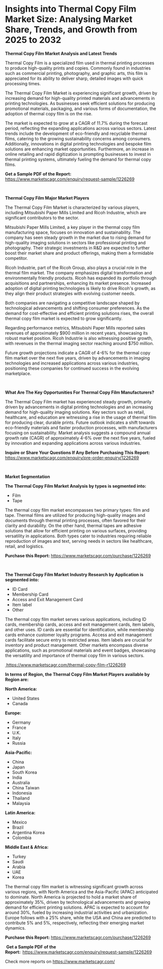 <p><h1>Insights into Thermal Copy Film Market Size: Analysing Market Share, Trends, and Growth from 2025 to 2032</h1></p><p><strong>Thermal Copy Film Market Analysis and Latest Trends</strong></p>
<p><p>Thermal Copy Film is a specialized film used in thermal printing processes to produce high-quality prints and copies. Commonly found in industries such as commercial printing, photography, and graphic arts, this film is appreciated for its ability to deliver sharp, detailed images with quick processing times. </p><p>The Thermal Copy Film Market is experiencing significant growth, driven by increasing demand for high-quality printed materials and advancements in printing technologies. As businesses seek efficient solutions for producing promotional materials, packaging, and various forms of documentation, the adoption of thermal copy film is on the rise. </p><p>The market is expected to grow at a CAGR of 11.7% during the forecast period, reflecting the expanding applications across various sectors. Latest trends include the development of eco-friendly and recyclable thermal films, catering to the growing sustainability concerns among consumers. Additionally, innovations in digital printing technologies and bespoke film solutions are enhancing market opportunities. Furthermore, an increase in online retailing and rapid digitization is prompting businesses to invest in thermal printing systems, ultimately fueling the demand for thermal copy films.</p></p>
<p><strong>Get a Sample PDF of the Report:&nbsp;</strong> <a href="https://www.marketscagr.com/enquiry/request-sample/1226269?utm_campaign=3249&utm_medium=2&utm_source=Github&utm_content=ia&utm_term=03042025&utm_id=thermal-copy-film">https://www.marketscagr.com/enquiry/request-sample/1226269</a></p>
<p>&nbsp;</p>
<p><strong>Thermal Copy Film Major Market Players</strong></p>
<p><p>The Thermal Copy Film Market is characterized by various players, including Mitsubishi Paper Mills Limited and Ricoh Industrie, which are significant contributors to the sector. </p><p>Mitsubishi Paper Mills Limited, a key player in the thermal copy film manufacturing space, focuses on innovation and sustainability. The company has seen steady growth in the market due to rising demand for high-quality imaging solutions in sectors like professional printing and photography. Their strategic investments in R&D are expected to further boost their market share and product offerings, making them a formidable competitor.</p><p>Ricoh Industrie, part of the Ricoh Group, also plays a crucial role in the thermal film market. The company emphasizes digital transformation and environmentally friendly products. Ricoh has expanded its portfolio through acquisitions and partnerships, enhancing its market presence. Increased adoption of digital printing technologies is likely to drive Ricoh's growth, as they align their product strategies with evolving customer needs.</p><p>Both companies are navigating a competitive landscape shaped by technological advancements and shifting consumer preferences. As the demand for cost-effective and efficient printing solutions rises, the overall thermal copy film market is expected to grow significantly.</p><p>Regarding performance metrics, Mitsubishi Paper Mills reported sales revenues of approximately $900 million in recent years, showcasing its robust market position. Ricoh Industrie is also witnessing positive growth, with revenues in the thermal imaging sector reaching around $750 million. </p><p>Future growth projections indicate a CAGR of 4-6% for the thermal copy film market over the next five years, driven by advancements in imaging technologies and increased applications across various industries, positioning these companies for continued success in the evolving marketplace.</p></p>
<p>&nbsp;</p>
<p><strong>What Are The Key Opportunities For Thermal Copy Film Manufacturers?</strong></p>
<p><p>The Thermal Copy Film market has experienced steady growth, primarily driven by advancements in digital printing technologies and an increasing demand for high-quality imaging solutions. Key sectors such as retail, healthcare, and education are witnessing a rise in the usage of thermal film for producing clear, durable prints. Future outlook indicates a shift towards eco-friendly materials and faster production processes, with manufacturers focusing on sustainability. Market analysis suggests a compound annual growth rate (CAGR) of approximately 4-6% over the next five years, fueled by innovation and expanding applications across various industries.</p></p>
<p><strong>Inquire or Share Your Questions If Any Before Purchasing This Report:</strong> <a href="https://www.marketscagr.com/enquiry/pre-order-enquiry/1226269?utm_campaign=3249&utm_medium=2&utm_source=Github&utm_content=ia&utm_term=03042025&utm_id=thermal-copy-film">https://www.marketscagr.com/enquiry/pre-order-enquiry/1226269</a></p>
<p>&nbsp;</p>
<p><strong>Market Segmentation</strong></p>
<p><strong>The Thermal Copy Film Market Analysis by types is segmented into:</strong></p>
<p><ul><li>Film</li><li>Tape</li></ul></p>
<p><p>The thermal copy film market encompasses two primary types: film and tape. Thermal films are utilized for producing high-quality images and documents through thermal printing processes, often favored for their clarity and durability. On the other hand, thermal tapes are adhesive solutions that allow for efficient printing on various surfaces, providing versatility in applications. Both types cater to industries requiring reliable reproduction of images and text, serving needs in sectors like healthcare, retail, and logistics.</p></p>
<p><strong>Purchase this Report:&nbsp;</strong><a href="https://www.marketscagr.com/purchase/1226269?utm_campaign=3249&utm_medium=2&utm_source=Github&utm_content=ia&utm_term=03042025&utm_id=thermal-copy-film">https://www.marketscagr.com/purchase/1226269</a></p>
<p>&nbsp;</p>
<p><strong>The Thermal Copy Film Market Industry Research by Application is segmented into:</strong></p>
<p><ul><li>ID Card</li><li>Membership Card</li><li>Access and Exit Management Card</li><li>Item label</li><li>Other</li></ul></p>
<p><p>The thermal copy film market serves various applications, including ID cards, membership cards, access and exit management cards, item labels, and other uses. ID cards are essential for identification, while membership cards enhance customer loyalty programs. Access and exit management cards facilitate secure entry to restricted areas. Item labels are crucial for inventory and product management. Other markets encompass diverse applications, such as promotional materials and event badges, showcasing the versatility and importance of thermal copy film in various sectors.</p></p>
<p><a href="https://www.marketscagr.com/thermal-copy-film-r1226269?utm_campaign=3249&utm_medium=2&utm_source=Github&utm_content=ia&utm_term=03042025&utm_id=thermal-copy-film">&nbsp;https://www.marketscagr.com/thermal-copy-film-r1226269</a></p>
<p><strong>In terms of Region, the Thermal Copy Film Market Players available by Region are:</strong></p>
<p>
    <p> <strong> North America: </strong>
        <ul>
            <li>United States</li>
            <li>Canada</li>
        </ul>
        </p> 
    <p> <strong> Europe: </strong>
        <ul>
            <li>Germany</li>
            <li>France</li>
            <li>U.K.</li>
            <li>Italy</li>
            <li>Russia</li>
        </ul>
        </p> 
    <p> <strong> Asia-Pacific: </strong>
        <ul>
            <li>China</li>
            <li>Japan</li>
            <li>South Korea</li>
            <li>India</li>
            <li>Australia</li>
            <li>China Taiwan</li>
            <li>Indonesia</li>
            <li>Thailand</li>
            <li>Malaysia</li>
        </ul>
        </p> 
    <p> <strong> Latin America: </strong>
        <ul>
            <li>Mexico</li>
            <li>Brazil</li>
            <li>Argentina Korea</li>
            <li>Colombia</li>
        </ul>
        </p> 
    <p> <strong> Middle East & Africa: </strong>
        <ul>
            <li>Turkey</li>
            <li>Saudi</li>
            <li>Arabia</li>
            <li>UAE</li>
            <li>Korea</li>
        </ul>
    </p>
    </p>
<p><p>The thermal copy film market is witnessing significant growth across various regions, with North America and the Asia-Pacific (APAC) anticipated to dominate. North America is projected to hold a market share of approximately 35%, driven by technological advancements and growing demand for efficient printing solutions. APAC is expected to account for around 30%, fueled by increasing industrial activities and urbanization. Europe follows with a 25% share, while the USA and China are predicted to contribute 5% and 5%, respectively, reflecting their emerging market dynamics.</p></p>
<p><strong>Purchase this Report: </strong><a href="https://www.marketscagr.com/purchase/1226269?utm_campaign=3249&utm_medium=2&utm_source=Github&utm_content=ia&utm_term=03042025&utm_id=thermal-copy-film">https://www.marketscagr.com/purchase/1226269</a></p>
<p>&nbsp;<strong>Get a Sample PDF of the Report:&nbsp;&nbsp;</strong><a href="https://www.marketscagr.com/enquiry/request-sample/1226269?utm_campaign=3249&utm_medium=2&utm_source=Github&utm_content=ia&utm_term=03042025&utm_id=thermal-copy-film">https://www.marketscagr.com/enquiry/request-sample/1226269</a></p>
<p><strong></strong></p>
<p>Check more reports on <a href="https://www.marketscagr.com/?utm_campaign=3249&utm_medium=2&utm_source=Github&utm_content=ia&utm_term=03042025&utm_id=thermal-copy-film">https://www.marketscagr.com/</a></p>
